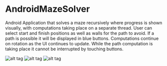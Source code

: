 # AndroidMazeSolver
Android Application that solves a maze recursively where progress is shown visually, with computations taking place on a separate thread. User can select start and finish positions as well as walls for the path to avoid. If a path is possible it will be displayed in blue buttons. Computations continue on rotation as the UI continues to update. While the path computation is taking place it cannot be interrupted by touching buttons. 

![alt tag](https://cloud.githubusercontent.com/assets/14320184/13375204/d4a202dc-dd67-11e5-87fb-2fc90bfa7cfd.png)
![alt tag](https://cloud.githubusercontent.com/assets/14320184/13375206/d997cd9e-dd67-11e5-9f4e-1cf52cd4f572.png)
![alt tag](https://cloud.githubusercontent.com/assets/14320184/13375207/da52daf8-dd67-11e5-9993-0653821c6e14.png)
